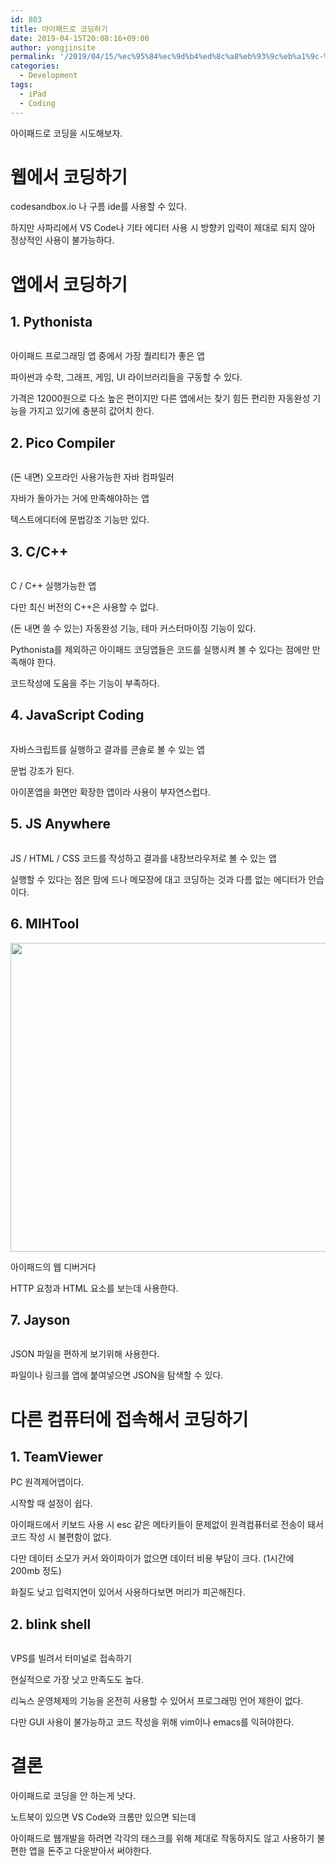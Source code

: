 ```yaml
---
id: 803
title: 아이패드로 코딩하기
date: 2019-04-15T20:08:16+09:00
author: yongjinsite
permalink: '/2019/04/15/%ec%95%84%ec%9d%b4%ed%8c%a8%eb%93%9c%eb%a1%9c-%ec%bd%94%eb%94%a9%ed%95%98%ea%b8%b0/'
categories:
  - Development
tags:
  - iPad
  - Coding
---
```


아이패드로 코딩을 시도해보자.

# 웹에서 코딩하기

codesandbox.io 나 구름 ide를 사용할 수 있다.

하지만 사파리에서 VS Code나 기타 에디터 사용 시 방향키 입력이 제대로 되지 않아 정상적인 사용이 불가능하다.  


# 앱에서 코딩하기

## 1. Pythonista

<img src="https://raw.githubusercontent.com/16Yongjin/16Yongjin.github.io/master/wp-content/uploads/2019/04/kakaotalk_20190415_192700687.jpg" alt="" class="wp-image-804" srcset="https://raw.githubusercontent.com/16Yongjin/16Yongjin.github.io/master/wp-content/uploads/2019/04/kakaotalk_20190415_192700687.jpg 960w, https://raw.githubusercontent.com/16Yongjin/16Yongjin.github.io/master/wp-content/uploads/2019/04/kakaotalk_20190415_192700687-300x225.jpg 300w, https://raw.githubusercontent.com/16Yongjin/16Yongjin.github.io/master/wp-content/uploads/2019/04/kakaotalk_20190415_192700687-768x575.jpg 768w, https://raw.githubusercontent.com/16Yongjin/16Yongjin.github.io/master/wp-content/uploads/2019/04/kakaotalk_20190415_192700687-401x300.jpg 401w" sizes="(max-width: 960px) 100vw, 960px" /> 

아이패드 프로그래밍 앱 중에서 가장 퀄리티가 좋은 앱

파이썬과 수학, 그래프, 게임, UI 라이브러리들을 구동할 수 있다.

가격은 12000원으로 다소 높은 편이지만 다른 앱에서는 찾기 힘든 편리한 자동완성 기능을 가지고 있기에 충분히 값어치 한다.

## 2.  Pico Compiler

<img src="https://raw.githubusercontent.com/16Yongjin/16Yongjin.github.io/master/wp-content/uploads/2019/04/kakaotalk_20190415_192700091.jpg" alt="" class="wp-image-805" srcset="https://raw.githubusercontent.com/16Yongjin/16Yongjin.github.io/master/wp-content/uploads/2019/04/kakaotalk_20190415_192700091.jpg 960w, https://raw.githubusercontent.com/16Yongjin/16Yongjin.github.io/master/wp-content/uploads/2019/04/kakaotalk_20190415_192700091-300x225.jpg 300w, https://raw.githubusercontent.com/16Yongjin/16Yongjin.github.io/master/wp-content/uploads/2019/04/kakaotalk_20190415_192700091-768x575.jpg 768w, https://raw.githubusercontent.com/16Yongjin/16Yongjin.github.io/master/wp-content/uploads/2019/04/kakaotalk_20190415_192700091-401x300.jpg 401w" sizes="(max-width: 960px) 100vw, 960px" />

(돈 내면) 오프라인 사용가능한 자바 컴파일러

자바가 돌아가는 거에 만족해야하는 앱

텍스트에디터에 문법강조 기능만 있다. 

## 3. C/C++
<img src="https://raw.githubusercontent.com/16Yongjin/16Yongjin.github.io/master/wp-content/uploads/2019/04/kakaotalk_20190415_192659575.jpg" alt="" class="wp-image-806" srcset="https://raw.githubusercontent.com/16Yongjin/16Yongjin.github.io/master/wp-content/uploads/2019/04/kakaotalk_20190415_192659575.jpg 960w, https://raw.githubusercontent.com/16Yongjin/16Yongjin.github.io/master/wp-content/uploads/2019/04/kakaotalk_20190415_192659575-300x225.jpg 300w, https://raw.githubusercontent.com/16Yongjin/16Yongjin.github.io/master/wp-content/uploads/2019/04/kakaotalk_20190415_192659575-768x575.jpg 768w, https://raw.githubusercontent.com/16Yongjin/16Yongjin.github.io/master/wp-content/uploads/2019/04/kakaotalk_20190415_192659575-401x300.jpg 401w" sizes="(max-width: 960px) 100vw, 960px" />

C / C++ 실행가능한 앱

다만 최신 버전의 C++은 사용할 수 없다.

(돈 내면 쓸 수 있는) 자동완성 기능, 테마 커스터마이징 기능이 있다.

Pythonista를 제외하곤 아이패드 코딩앱들은 코드를 실행시켜 볼 수 있다는 점에만 만족해야 한다.

코드작성에 도움을 주는 기능이 부족하다. 

## 4. JavaScript Coding

<img src="https://raw.githubusercontent.com/16Yongjin/16Yongjin.github.io/master/wp-content/uploads/2019/04/kakaotalk_20190415_193134070.jpg" alt="" class="wp-image-807" srcset="https://raw.githubusercontent.com/16Yongjin/16Yongjin.github.io/master/wp-content/uploads/2019/04/kakaotalk_20190415_193134070.jpg 960w, https://raw.githubusercontent.com/16Yongjin/16Yongjin.github.io/master/wp-content/uploads/2019/04/kakaotalk_20190415_193134070-300x225.jpg 300w, https://raw.githubusercontent.com/16Yongjin/16Yongjin.github.io/master/wp-content/uploads/2019/04/kakaotalk_20190415_193134070-768x575.jpg 768w, https://raw.githubusercontent.com/16Yongjin/16Yongjin.github.io/master/wp-content/uploads/2019/04/kakaotalk_20190415_193134070-401x300.jpg 401w" sizes="(max-width: 960px) 100vw, 960px" />

자바스크립트를 실행하고 결과를 콘솔로 볼 수 있는 앱

문법 강조가 된다.

아이폰앱을 화면만 확장한 앱이라 사용이 부자연스럽다.

## 5. JS Anywhere

<img src="https://raw.githubusercontent.com/16Yongjin/16Yongjin.github.io/master/wp-content/uploads/2019/04/kakaotalk_20190415_193135752.jpg" alt="" class="wp-image-808" />

JS / HTML / CSS 코드를 작성하고 결과를 내장브라우저로 볼 수 있는 앱

실행할 수 있다는 점은 맘에 드나 메모장에 대고 코딩하는 것과 다름 없는 에디터가 안습이다.

## 6. MIHTool

<img src="https://raw.githubusercontent.com/16Yongjin/16Yongjin.github.io/master/wp-content/uploads/2019/04/kakaotalk_20190415_193136427.jpg" alt="" class="wp-image-809" width="660" height="494" />

아이패드의 웹 디버거다

HTTP 요청과 HTML 요소를 보는데 사용한다.

## 7. Jayson  

<img src="https://raw.githubusercontent.com/16Yongjin/16Yongjin.github.io/master/wp-content/uploads/2019/04/kakaotalk_20190415_193137328.jpg" alt="" class="wp-image-810" />

JSON 파일을 편하게 보기위해 사용한다.

파일이나 링크를 앱에 붙여넣으면 JSON을 탐색할 수 있다.

# 다른 컴퓨터에 접속해서 코딩하기

## 1. TeamViewer

PC 원격제어앱이다.

시작할 때 설정이 쉽다.

아이패드에서 키보드 사용 시 esc 같은 메타키들이 문제없이 원격컴퓨터로 전송이 돼서 코드 작성 시 불편함이 없다.

다만 데이터 소모가 커서 와이파이가 없으면 데이터 비용 부담이 크다. (1시간에 200mb 정도)

화질도 낮고 입력지연이 있어서 사용하다보면 머리가 피곤해진다. 

## 2.  blink shell

<img src="https://raw.githubusercontent.com/16Yongjin/16Yongjin.github.io/master/wp-content/uploads/2019/04/kakaotalk_20190415_193132916.jpg" alt="" class="wp-image-811" />

VPS를 빌려서 터미널로 접속하기

현실적으로 가장 낫고 만족도도 높다.

리눅스 운영체제의 기능을 온전히 사용할 수 있어서 프로그래밍 언어 제한이 없다.

다만 GUI 사용이 불가능하고 코드 작성을 위해 vim이나 emacs를 익혀야한다.

# 결론

아이패드로 코딩을 안 하는게 낫다.

노트북이 있으면 VS Code와 크롬만 있으면 되는데

아이패드로 웹개발을 하려면 각각의 태스크를 위해 제대로 작동하지도 않고 사용하기 불편한 앱을 돈주고 다운받아서 써야한다.